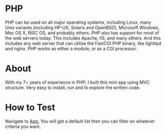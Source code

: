 # PHP

PHP can be used on all major operating systems, including Linux, many Unix variants (including HP-UX, Solaris and OpenBSD), Microsoft Windows, Mac OS X, RISC OS, and probably others. PHP also has support for most of the web servers today. This includes Apache, IIS, and many others. And this includes any web server that can utilize the FastCGI PHP binary, like lighttpd and nginx. PHP works as either a module, or as a CGI processor.

# About

With my 7+ years of experience in PHP; I built this mini app using MVC structure. Very easy to install, run and to explore the written code.

# How to Test

Navigate to [App](https://ferasabdodeals.herokuapp.com/), You will get a default list then you can filter on whatever criteria you want.


